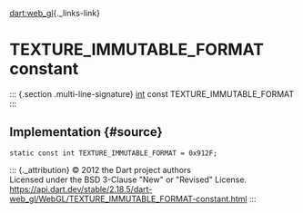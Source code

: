 [dart:web\_gl](../../dart-web_gl/dart-web_gl-library){._links-link}

TEXTURE\_IMMUTABLE\_FORMAT constant
===================================

::: {.section .multi-line-signature}
[int](../../dart-core/int-class) const TEXTURE\_IMMUTABLE\_FORMAT
:::

Implementation {#source}
--------------

``` {.language-dart data-language="dart"}
static const int TEXTURE_IMMUTABLE_FORMAT = 0x912F;
```

::: {._attribution}
© 2012 the Dart project authors\
Licensed under the BSD 3-Clause \"New\" or \"Revised\" License.\
<https://api.dart.dev/stable/2.18.5/dart-web_gl/WebGL/TEXTURE_IMMUTABLE_FORMAT-constant.html>
:::
